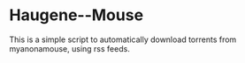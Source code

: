 # Haugene--Mouse
This is a simple script to automatically download torrents from myanonamouse, using rss feeds.
